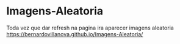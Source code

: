 # Imagens-Aleatoria
 Toda vez que dar refresh na pagina ira aparecer imagens aleatoria
https://bernardovillanova.github.io/Imagens-Aleatoria/
